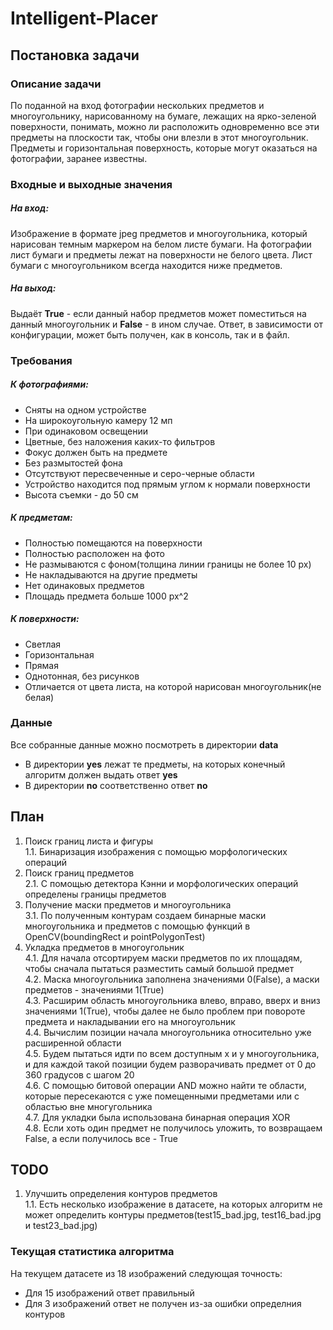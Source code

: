 # Intelligent-Placer

## Постановка задачи

### Описание задачи

По поданной на вход фотографии нескольких предметов и многоугольнику, нарисованному на бумаге, лежащих на ярко-зеленой поверхности, понимать, можно ли расположить одновременно все эти предметы на плоскости так, чтобы они влезли в этот многоугольник. Предметы и горизонтальная поверхность, которые могут оказаться на фотографии, заранее известны.

### Входные и выходные значения

##### На вход:

Изображение в формате jpeg предметов и многоугольника, который нарисован темным маркером на белом листе бумаги. На фотографии лист бумаги и предметы лежат на поверхности не белого цвета. Лист бумаги с многоугольником всегда находится ниже предметов.

##### На выход:

Выдаёт **True** - если данный набор предметов может поместиться на данный многоугольник и **False** - в ином случае. Ответ, в зависимости от конфигурации, может быть получен, как в консоль, так и в файл.



### Требования

##### К фотографиями:
- Сняты на одном устройстве
- На широкоугольную камеру 12 мп
- При одинаковом освещении
- Цветные, без наложения каких-то фильтров
- Фокус должен быть на предмете
- Без размытостей фона
- Отсутствуют пересвеченные и серо-черные области
- Устройство находится под прямым углом к нормали поверхности
- Высота съемки - до 50 см

##### К предметам:
- Полностью помещаются на поверхности
- Полностью расположен на фото
- Не размываются с фоном(толщина линии границы не более 10 px)
- Не накладываются на другие предметы
- Нет одинаковых предметов
- Площадь предмета больше 1000 px^2

##### К поверхности:
- Светлая
- Горизонтальная
- Прямая
- Однотонная, без рисунков
- Отличается от цвета листа, на которой нарисован многоугольник(не белая)

### Данные

Все собранные данные можно посмотреть в директории **data**
- В директории **yes** лежат те предметы, на которых конечный алгоритм должен выдать ответ **yes**
- В директории **no** соответственно ответ **no**

## План
1. Поиск границ листа и фигуры <br/>
    1.1. Бинаризация изображения с помощью морфологических операций
2. Поиск границ предметов <br/>
    2.1. С помощью детектора Кэнни и морфологических операций определены границы предметов
3. Получение маски предметов и многоугольника <br/>
    3.1. По полученным контурам создаем бинарные маски многоугольника и предметов с помощью функций в OpenCV(boundingRect и pointPolygonTest) <br/>
4. Укладка предметов в многоугольник <br/>
    4.1. Для начала отсортируем маски предметов по их площадям, чтобы сначала пытаться разместить самый большой предмет<br/>
    4.2. Маска многоугольника заполнена значениями 0(False), а маски предметов - значениями 1(True)<br/>
    4.3. Расширим область многоугольника влево, вправо, вверх и вниз значениями 1(True), чтобы далее не было проблем при повороте предмета и накладывании его на многоугольник<br/>
    4.4. Вычислим позиции начала многоугольника относительно уже расширенной области<br/>
    4.5. Будем пытаться идти по всем доступным x и y многоугольника, и для каждой такой позиции будем разворачивать предмет от 0 до 360 градусов с шагом 20<br/>
    4.6. С помощью битовой операции AND можно найти те области, которые пересекаются с уже помещенными предметами или с областью вне многугольника<br/>
    4.7. Для укладки была использована бинарная операция XOR<br/>
    4.8. Если хоть один предмет не получилось уложить, то возвращаем False, а если получилось все - True<br/>
	
## TODO
1. Улучшить определения контуров предметов <br/>
   1.1. Есть несколько изображение в датасете, на которых алгоритм не может определить контуры предметов(test15_bad.jpg, test16_bad.jpg и test23_bad.jpg)

### Текущая статистика алгоритма

На текущем датасете из 18 изображений следующая точность:
- Для 15 изображений ответ правильный
- Для 3 изображений ответ не получен из-за ошибки определния контуров